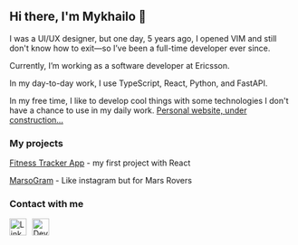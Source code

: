 ## Hi there, I'm Mykhailo 👋
I was a UI/UX designer, but one day, 5 years ago, I opened VIM and still don't know how to exit—so I’ve been a full-time developer ever since.

Currently, I’m working as a software developer at Ericsson.

In my day-to-day work, I use TypeScript, React, Python, and FastAPI.

In my free time, I like to develop cool things with some technologies I don't have a chance to use in my daily work. 
<a href="https://personal-website-git-main-mykhailokondrats-projects.vercel.app">Personal website, under construction...</a>

### My projects
<a href="https://fitnessdiary-7595a.web.app/auth">Fitness Tracker App</a>  - my first project with React

<a href="https://marsogram.web.app">MarsoGram</a>  - Like instagram but for Mars Rovers

### Contact with me
<a href="https://linkedin.com/in/mykhailo-kondrat" target="blank"><img style="margin-right: 10px;"  align="left" alt="LinkedIn" width="30" src="https://upload.wikimedia.org/wikipedia/commons/thumb/c/ca/LinkedIn_logo_initials.png/800px-LinkedIn_logo_initials.png"/></a>
<a href="mailto:mykhailo.kondrat@gmail.com" target="blank"><img style="margin-right: 10px;" align="left" alt="Dev.to" width="30" src="https://www.pngrepo.com/png/243092/512/gmail.png"/></a>


<!--
**MykhailoKondrat/MykhailoKondrat** is a ✨ _special_ ✨ repository because its `README.md` (this file) appears on your GitHub profile.

Here are some ideas to get you started:

- 🔭 I’m currently working on ...
- 🌱 I’m currently learning ...
- 👯 I’m looking to collaborate on ...
- 🤔 I’m looking for help with ...
- 💬 Ask me about ...
- 📫 How to reach me: ...
- 😄 Pronouns: ...
- ⚡ Fun fact: ...
-->
